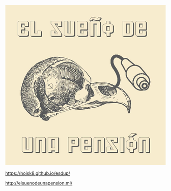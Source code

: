 ![1](https://github.com/Noisk8/esdup/blob/master/ESDUP.jpg)

https://noisk8.github.io/esdup/

http://elsuenodeunapension.ml/

